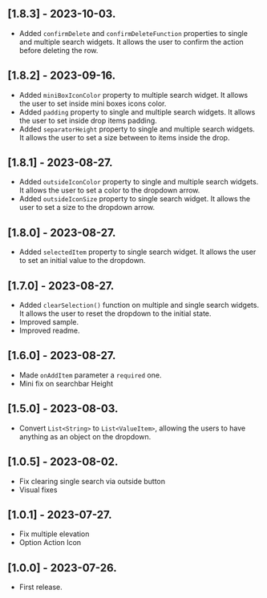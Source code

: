 ## [1.8.3] - 2023-10-03.
-   Added `confirmDelete` and `confirmDeleteFunction` properties to single and multiple search widgets. It allows the user to confirm the action before deleting the row. 

## [1.8.2] - 2023-09-16.
-   Added `miniBoxIconColor` property to multiple search widget. It allows the user to set inside mini boxes icons color. 
-   Added `padding` property to single and multiple search widgets. It allows the user to set inside drop items padding. 
-   Added `separatorHeight` property to single and multiple search widgets. It allows the user to set a size between to items inside the drop. 

## [1.8.1] - 2023-08-27.
-   Added `outsideIconColor` property to single and multiple search widgets. It allows the user to set a color to the dropdown arrow. 
-   Added `outsideIconSize` property to single search widget. It allows the user to set a size to the dropdown arrow. 

## [1.8.0] - 2023-08-27.
-   Added `selectedItem` property to single search widget. It allows the user to set an initial value to the dropdown. 

## [1.7.0] - 2023-08-27.
-   Added `clearSelection()` function on multiple and single search widgets. It allows the user to reset the dropdown to the initial state.
-   Improved sample.
-   Improved readme.

## [1.6.0] - 2023-08-27.
-   Made `onAddItem` parameter a `required` one.
-   Mini fix on searchbar Height

## [1.5.0] - 2023-08-03.
-   Convert `List<String>` to `List<ValueItem>`, allowing the users to have anything as an object on the dropdown.

## [1.0.5] - 2023-08-02.
-   Fix clearing single search via outside button
-   Visual fixes

## [1.0.1] - 2023-07-27.
-   Fix multiple elevation
-   Option Action Icon

## [1.0.0] - 2023-07-26.
-   First release.